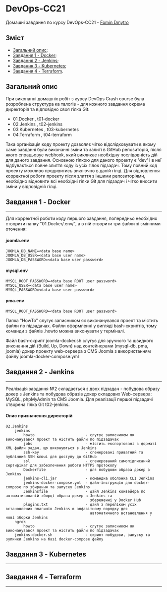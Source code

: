 DevOps-CC21
==============

Домашні завдання по курсу DevOps-CC21 - <a href="mailto:fomindn@gmail.com" title="fomindn@gmail.com">Fomin Dmytro</a>

## Зміст
+ [Загальний опис](#ZagOpys);
+ [Завдання 1 - Docker](#Docker);
+ [Завдання 2 - Jenkins](#Jenkins);
+ [Завдання 3 - Kubernetes](#Kubernetes);
+ [Завдання 4 - Terraform](#Terraform).

## <a name="ZagOpys"></a>Загальний опис

При виконанні домашніх робіт з курсу DevOps Crash course була розроблена структура ка талогів - для кожного завдання окрема директорія та відповідно своя гілка Git:

 + 01.Docker     , t01-docker
 + 02.Jenkins    , t02-jenkins
 + 03.Kubernetes , t03-kubernetes
 + 04.Terraform  , t04-terraform

Така організація коду проекту дозволяє чітко відслідковувати в якому саме завданні були виконанні зміни та залиті в GitHub репозиторій, після якого спрацьовує webhook, який викликає необхідну послідовність дій для даного завдання.
Основною гілкою для даного проекту є 'dev' і в неї відбувається повне злиття коду із усіх гілок підзадач. Тому повний код проекту можливо продивитись виключно в даній гілці.
Для відновлення корректної роботи проекту після злиття з іншими репозиторіями, необхідно відновити всі необхідні гілки Git для підзадач і чітко вносити зміни у відповідній гілці.

## <a name="Docker"></a>Завдання 1 - Docker
----------------------------------------------

Для корректної роботи коду першого завдання, попередньо необхідно створити папку "01.Docker/.env/", а в ній створити три файли зі змінними оточення:
#### joomla.env
```
JOOMLA_DB_NAME=<data base name>
JOOMLA_DB_USER=<data base user name>
JOOMLA_DB_PASSWORD=<data base user password>
```
#### mysql.env
```
MYSQL_ROOT_PASSWORD=<data base ROOT user password>
MYSQL_USER=<data base user name>
MYSQL_PASSWORD=<data base user password>
```
#### pma.env
```
MYSQL_ROOT_PASSWORD=<data base ROOT user password>
```
Папка "HowTo" слугує записником як виконанувався проект та містить файли по підзадачах. Файли оформленні у вигляді bash-скриптів, тому команди з файлів .howto можна виконувати у терміналі.

Файл bash-скрипт joomla-docker.sh  слугує для зручного та швидкого виконання дій (Build, Up, Down) над контейнерами (mysql-db, pma, joomla) докер проекту web-сервера з CMS Joomla з використанням файлу joomla-docker-compose.yml


## <a name="Jenkins"></a>Завдання 2 - Jenkins
----------------------------------------------
Реалізація завдання №2 складається з двох підзадач - побудова образу докер з Jenkins та побудова образів докер складових Web-сервера: MySQL, phpMyAdmin та CMS Joomla. Для реалізації першої підзадачі створена гілка Git t02-jenkins.

#### Опис призначення директорій
```
02.Jenkins
    jenkins
        howto                       - слугує записником як виконанувався проект та містить файли по підзадачах
        jobs                        - містить експортовані в форматі XML файли задач, що виконуються в Jenkins
        ssh-key                     - сгенеровані приватний та публічний SSH ключі для доступу до GitHub
        ssl                         - сгенерований самопідписаний сертифікат для забезпечення роботи HTTPS протоколу
        Dockerfile                  - для побудови образа докер з Jenkins
        jenkins-cli.jar             - командна оболонка CLI Jenkins
        jenkins-docker-compose.yml  - файл-інструкція для docker-compose по збиранню та запуску Jenkins
        Jenkinsfile                 - файл Jenkins конвейєра по автоматизованій зборці образа докер з Jenkins та 
                                      збереженні у Docker Hub
        plugins.txt                 - файл з переліком усіх встановлених плагинів Jenkins в алфавітному порядку для 
                                      автоматичного встановлення у нові зборки Jenkins
    ngrok
        howto                       - слугує записником як виконанувався проект та містить файли по підзадачах
    jenkins-docker.sh               - скрипт побудови, запуску та зупинки Jenkins на базі docker-compose файлу
```


## <a name="Kubernetes"></a>Завдання 3 - Kubernetes
----------------------------------------------------

## <a name="Terraform"></a>Завдання 4 - Terraform
--------------------------------------------------


 
